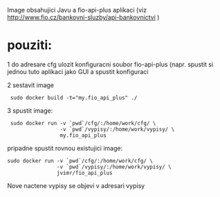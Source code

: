 Image obsahujici Javu a fio-api-plus aplikaci (viz http://www.fio.cz/bankovni-sluzby/api-bankovnictvi )

pouziti:
=======
1 do adresare cfg ulozit konfiguracni soubor fio-api-plus (napr. spustit si jednou tuto aplikaci jako GUI a spustit konfiguraci

2 sestavit image
```
 sudo docker build -t="my.fio_api_plus" ./
```

3 spustit image:
```
 sudo docker run -v `pwd`/cfg/:/home/work/cfg/ \
                 -v `pwd`/vypisy/:/home/work/vypisy/ \
                 my.fio_api_plus
```

pripadne spustit rovnou existujici image:
```
sudo docker run -v `pwd`/cfg/:/home/work/cfg/ \
                -v `pwd`/vypisy/:/home/work/vypisy/ \
                jvimr/fio_api_plus
```

Nove nactene vypisy se objevi v adresari vypisy
